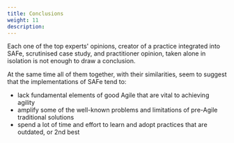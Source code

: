 ```yaml
---
title: Conclusions
weight: 11
description:
---
```

Each one of the top experts' opinions, creator of a practice integrated into SAFe, scrutinised case study, and practitioner opinion, taken alone in isolation is not enough to draw a conclusion.


At the same time all of them together, with their similarities, seem to suggest that the implementations of SAFe tend to:
- lack fundamental elements of good Agile that are vital to achieving agility
- amplify some of the well-known problems and limitations of pre-Agile traditional solutions
- spend a lot of time and effort to learn and adopt practices that are outdated, or 2nd best